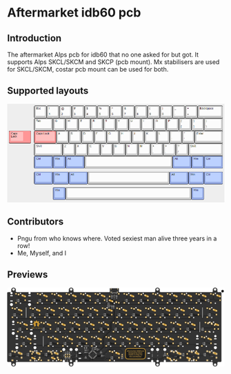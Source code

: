 # Aftermarket idb60 pcb

## Introduction
The aftermarket Alps pcb for idb60 that no one asked for but got. It supports Alps SKCL/SKCM and SKCP (pcb mount). Mx stabilisers are used for SKCL/SKCM, costar pcb mount can be used for both.

## Supported layouts
![layout](https://github.com/Ludwig-van-Keebhoven/Aftermarket_idb60/blob/main/Graphics/layout.PNG)

## Contributors
* Pngu from who knows where. Voted sexiest man alive three years in a row!
* Me, Myself, and I

## Previews
![oreview](https://github.com/Ludwig-van-Keebhoven/Aftermarket_idb60/blob/main/Graphics/bottom.png)
